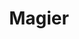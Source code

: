 ---
layout: home
title: Magier
categories:
  - mainclass
next_class:
  - Drachennmagier
  - Chaosmagier
  - Schattenmagier
  - Engelsmagier
  - Donnermagier
  - Psimagier
---